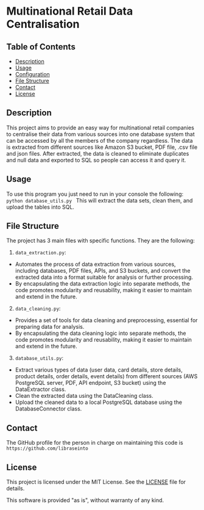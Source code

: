 # Multinational Retail Data Centralisation

## Table of Contents
- [Description](#description)
- [Usage](#usage)
- [Configuration](#configuration)
- [File Structure](#file-structure)
- [Contact](#contact)
- [License](#license)

## Description
This project aims to provide an easy way for multinational retail companies to centralise their data from various sources into one database system that can be accessed by all the members of the company regardless.
The data is extracted from different sources like Amazon S3 bucket, PDF file, .csv file and json files.
After extracted, the data is cleaned to eliminate duplicates and null data and exported to SQL so people can access it and query it.

## Usage
To use this program you just need to run in your console the following:
`python database_utils.py `
This will extract the data sets, clean them, and upload the tables into SQL.

## File Structure
The project has 3 main files with specific functions. They are the following:
1. `data_extraction.py`: 
- Automates the process of data extraction from various sources, including databases, PDF files, APIs, and S3 buckets, and convert the extracted data into a format suitable for analysis or further processing.
- By encapsulating the data extraction logic into separate methods, the code promotes modularity and reusability, making it easier to maintain and extend in the future.
2. `data_cleaning.py`:
- Provides a set of tools for data cleaning and preprocessing, essential for preparing data for analysis.
- By encapsulating the data cleaning logic into separate methods, the code promotes modularity and reusability, making it easier to maintain and extend in the future.
3. `database_utils.py`:
- Extract various types of data (user data, card details, store details, product details, order details, event details) from different sources (AWS PostgreSQL server, PDF, API endpoint, S3 bucket) using the DataExtractor class.
- Clean the extracted data using the DataCleaning class.
- Upload the cleaned data to a local PostgreSQL database using the DatabaseConnector class.

## Contact
The GitHub profile for the person in charge on maintaining this code is `https://github.com/libraseinto`

## License
This project is licensed under the MIT License. See the [LICENSE](LICENSE) file for details.

This software is provided "as is", without warranty of any kind.







